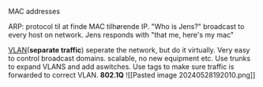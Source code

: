 MAC addresses

ARP: protocol til at finde MAC tilhørende IP. "Who is Jens?" broadcast to every host on network. Jens responds with "that me, here's my mac"

[VLAN](https://www.youtube.com/watch?v=A9lMH0ye1HU&list=PLF1hDMPPRqGxpYdo0ctaa7MxfOi9vjs1u&index=12)(**separate traffic**) seperate the network, but do it virtually. Very easy to control broadcast domains. scalable, no new equipment etc. Use trunks to expand VLANS and add aswitches. Use tags to make sure traffic is forwarded to correct VLAN. **802.1Q**
![[Pasted image 20240528192010.png]]